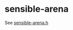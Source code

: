 <!--
SPDX-FileCopyrightText: 2023 The libsensible Authors

SPDX-License-Identifier: Unlicense
-->

# sensible-arena

See [sensible-arena.h](./src/sensible-arena.h)
